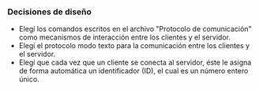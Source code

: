 ### Decisiones de diseño
- Elegí los comandos escritos en el archivo "Protocolo de comunicación" como mecanismos de interacción entre los clientes y el servidor.
- Elegí el protocolo modo texto para la comunicación entre los clientes y el servidor.
- Elegí que cada vez que un cliente se conecta al servidor, éste le asigna de forma automática un identificador (ID), el cual es un número entero único.
